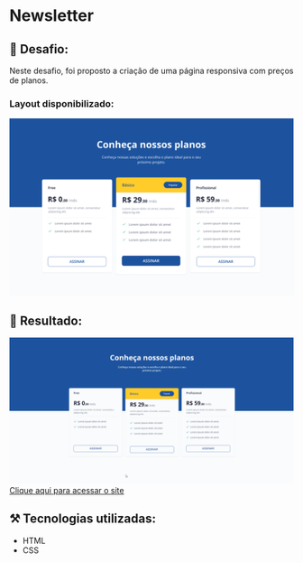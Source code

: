 # Newsletter

## 🎯 Desafio:

Neste desafio, foi proposto a criação de uma página responsiva com preços de planos.
<br>
### Layout disponibilizado:
<img src="./images/layout.png">
<br>

## 🚀 Resultado: 
<img src="./images/resultado.gif">
<a href="https://pricing-table-xi.vercel.app/">Clique aqui para acessar o site</a> 


## ⚒️ Tecnologias utilizadas:
* HTML
* CSS
